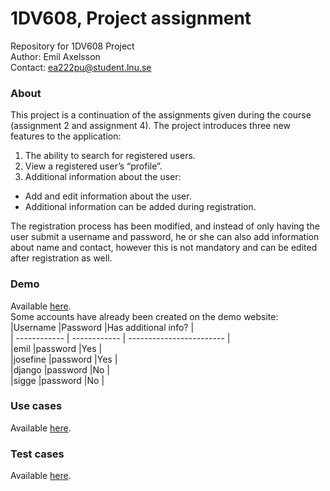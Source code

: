 # 1DV608, Project assignment
Repository for 1DV608 Project  
Author: Emil Axelsson  
Contact: ea222pu@student.lnu.se  

### About
This project is a continuation of the assignments given during the course (assignment 2 and assignment 4). The project introduces three new features to the application:  
1. The ability to search for registered users.  
2. View a registered user’s “profile”.  
3. Additional information about the user:
  * Add and edit information about the user.
  * Additional information can be added during registration.

The registration process has been modified, and instead of only having the user submit a username and password, he or she can also add information about name and contact, however this is not mandatory and can be edited after registration as well.

### Demo
Available [here](http://ea222puproject.net76.net/).    
Some accounts have already been created on the demo website:  
|Username      |Password      |Has additional info?      |  
| ------------ | ------------ | ------------------------ |  
|emil          |password      |Yes                       |  
|josefine      |password      |Yes                       |  
|django        |password      |No                        |  
|sigge         |password      |No                        |  

### Use cases
Available [here](https://github.com/ea222pu/1DV608-Project/blob/master/USECASES.md).

### Test cases
Available [here](https://github.com/ea222pu/1DV608-Project/blob/master/TESTCASES.md).
